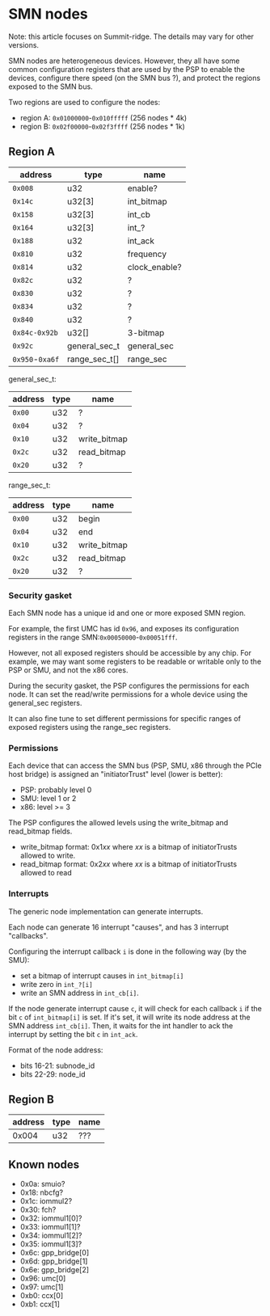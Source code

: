 # SMN nodes

Note: this article focuses on Summit-ridge. The details may vary for other versions.

SMN nodes are heterogeneous devices. However, they all have some common configuration registers that are used by the PSP to enable the devices, configure there speed (on the SMN bus ?), and protect the regions exposed to the SMN bus.

Two regions are used to configure the nodes:
  * region A: `0x01000000`-`0x010fffff` (256 nodes * 4k)
  * region B: `0x02f00000`-`0x02f3ffff` (256 nodes * 1k)

## Region A

| address         | type          | name          |
| --------------- | ------------- | ------------- |
| `0x008`         | u32           | enable?       |
| `0x14c`         | u32[3]        | int_bitmap    |
| `0x158`         | u32[3]        | int_cb        |
| `0x164`         | u32[3]        | int_?         |
| `0x188`         | u32           | int_ack       |
| `0x810`         | u32           | frequency     |
| `0x814`         | u32           | clock_enable? |
| `0x82c`         | u32           | ?             |
| `0x830`         | u32           | ?             |
| `0x834`         | u32           | ?             |
| `0x840`         | u32           | ?             |
| `0x84c-0x92b`   | u32[]         | 3-bitmap      |
| `0x92c`         | general_sec_t | general_sec   |
| `0x950`-`0xa6f` | range_sec_t[] | range_sec     |

general_sec_t:

| address | type | name          |
| ------- | ---- | ------------- |
| `0x00`  | u32  | ?             |
| `0x04`  | u32  | ?             |
| `0x10`  | u32  | write_bitmap  |
| `0x2c`  | u32  | read_bitmap   |
| `0x20`  | u32  | ?             |

range_sec_t:

| address | type | name          |
| ------- | ---- | ------------- |
| `0x00`  | u32  | begin         |
| `0x04`  | u32  | end           |
| `0x10`  | u32  | write_bitmap  |
| `0x2c`  | u32  | read_bitmap   |
| `0x20`  | u32  | ?             |

### Security gasket

Each SMN node has a unique id and one or more exposed SMN region.

For example, the first UMC has id `0x96`, and exposes its configuration registers in the range SMN:`0x00050000`-`0x00051fff`.

However, not all exposed registers should be accessible by any chip. For example, we may want some registers to be readable or writable only to the PSP or SMU, and not the x86 cores.

During the security gasket, the PSP configures the permissions for each node. It can set the read/write permissions for a whole device using the general_sec registers.

It can also fine tune to set different permissions for specific ranges of exposed registers using the range_sec registers.

### Permissions

Each device that can access the SMN bus (PSP, SMU, x86 through the PCIe host bridge) is assigned an "initiatorTrust" level (lower is better):

* PSP: probably level 0
* SMU: level 1 or 2
* x86: level >= 3

The PSP configures the allowed levels using the write_bitmap and read_bitmap fields.

* write_bitmap format: 0x1*xx* where *xx* is a bitmap of initiatorTrusts allowed to write.
* read_bitmap format: 0x2*xx* where *xx* is a bitmap of initiatorTrusts allowed to read

### Interrupts

The generic node implementation can generate interrupts.

Each node can generate 16 interrupt "causes", and has 3 interrupt "callbacks".

Configuring the interrupt callback `i` is done in the following way (by the SMU):

* set a bitmap of interrupt causes in `int_bitmap[i]`
* write zero in `int_?[i]`
* write an SMN address in `int_cb[i]`.

If the node generate interrupt cause `c`, it will check for each callback `i` if the bit `c` of `int_bitmap[i]` is set. If it's set, it will write its node address at the SMN address `int_cb[i]`. Then, it waits for the int handler to ack the interrupt by setting the bit `c` in `int_ack`.

Format of the node address:
* bits 16-21: subnode_id
* bits 22-29: node_id

## Region B

| address | type | name |
| ------- | ---- | ---- |
| 0x004   | u32  | ???  |

## Known nodes

* 0x0a: smuio?
* 0x18: nbcfg?
* 0x1c: iommul2?
* 0x30: fch?
* 0x32: iommul1[0]?
* 0x33: iommul1[1]?
* 0x34: iommul1[2]?
* 0x35: iommul1[3]?
* 0x6c: gpp_bridge[0]
* 0x6d: gpp_bridge[1]
* 0x6e: gpp_bridge[2]
* 0x96: umc[0]
* 0x97: umc[1]
* 0xb0: ccx[0]
* 0xb1: ccx[1]
